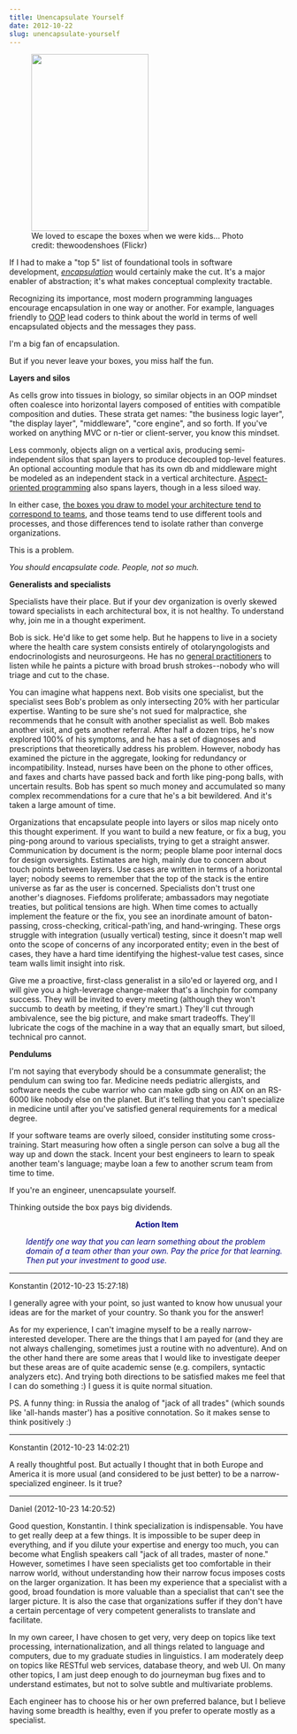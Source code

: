 ```yaml
---
title: Unencapsulate Yourself
date: 2012-10-22
slug: unencapsulate-yourself
---
```


<figure><img alt="" src="http://farm4.staticflickr.com/3040/2998411234_ceb9e6f752_n.jpg" height="320" width="212" /><figcaption>We loved to escape the boxes when we were kids... Photo credit: thewoodenshoes (Flickr)</figcaption></figure>

If I had to make a "top 5" list of foundational tools in software development, <em><a class="zem_slink" title="Encapsulation (object-oriented programming)" href="http://en.wikipedia.org/wiki/Encapsulation_%28object-oriented_programming%29" target="_blank" rel="wikipedia">encapsulation</a></em> would certainly make the cut. It's a major enabler of abstraction; it's what makes conceptual complexity tractable.

Recognizing its importance, most modern programming languages encourage encapsulation in one way or another. For example, languages friendly to <a class="zem_slink" title="Object-oriented programming" href="http://en.wikipedia.org/wiki/Object-oriented_programming" target="_blank" rel="wikipedia">OOP</a> lead coders to think about the world in terms of well encapsulated objects and the messages they pass.

I'm a big fan of encapsulation.

But if you never leave your boxes, you miss half the fun.

<strong>Layers and silos</strong>

As cells grow into tissues in biology, so similar objects in an OOP mindset often coalesce into horizontal layers composed of entities with compatible composition and duties. These strata get names: "the business logic layer", "the display layer", "middleware", "core engine", and so forth. If you've worked on anything MVC or n-tier or client-server, you know this mindset.

Less commonly, objects align on a vertical axis, producing semi-independent silos that span layers to produce decoupled top-level features. An optional accounting module that has its own db and middleware might be modeled as an independent stack in a vertical architecture. <a class="zem_slink" title="Aspect-Oriented Programming" href="http://www.techopedia.com/definition/204/aspect-oriented-programming-aop" target="_blank" rel="techopedia">Aspect-oriented programming</a> also spans layers, though in a less siloed way.

In either case, <a title="Why People Are Part of A Software Architecture" href="why-people-are-part-of-a-software-architecture.md">the boxes you draw to model your architecture tend to correspond to teams</a>, and those teams tend to use different tools and processes, and those differences tend to isolate rather than converge organizations.

This is a problem.

<em>You should encapsulate code. People, not so much.</em>

<strong>Generalists and specialists</strong>

Specialists have their place. But if your dev organization is overly skewed toward specialists <!--more-->in each architectural box, it is not healthy. To understand why, join me in a thought experiment.

Bob is sick. He'd like to get some help. But he happens to live in a society where the health care system consists entirely of otolaryngologists and endocrinologists and neurosurgeons. He has no <a class="zem_slink" title="General practitioner" href="http://en.wikipedia.org/wiki/General_practitioner" target="_blank" rel="wikipedia">general practitioners</a> to listen while he paints a picture with broad brush strokes--nobody who will triage and cut to the chase.

You can imagine what happens next. Bob visits one specialist, but the specialist sees Bob's problem as only intersecting 20% with her particular expertise. Wanting to be sure she's not sued for malpractice, she recommends that he consult with another specialist as well. Bob makes another visit, and gets another referral. After half a dozen trips, he's now explored 100% of his symptoms, and he has a set of diagnoses and prescriptions that theoretically address his problem. However, nobody has examined the picture in the aggregate, looking for redundancy or incompatibility. Instead, nurses have been on the phone to other offices, and faxes and charts have passed back and forth like ping-pong balls, with uncertain results. Bob has spent so much money and accumulated so many complex recommendations for a cure that he's a bit bewildered. And it's taken a large amount of time.

Organizations that encapsulate people into layers or silos map nicely onto this thought experiment. If you want to build a new feature, or fix a bug, you ping-pong around to various specialists, trying to get a straight answer. Communication by document is the norm; people blame poor internal docs for design oversights. Estimates are high, mainly due to concern about touch points between layers. Use cases are written in terms of a horizontal layer; nobody seems to remember that the top of the stack is the entire universe as far as the user is concerned. Specialists don't trust one another's diagnoses. Fiefdoms proliferate; ambassadors may negotiate treaties, but political tensions are high. When time comes to actually implement the feature or the fix, you see an inordinate amount of baton-passing, cross-checking, critical-path'ing, and hand-wringing. These orgs struggle with integration (usually vertical) testing, since it doesn't map well onto the scope of concerns of any incorporated entity; even in the best of cases, they have a hard time identifying the highest-value test cases, since team walls limit insight into risk.

Give me a proactive, first-class generalist in a silo'ed or layered org, and I will give you a high-leverage change-maker that's a linchpin for company success. They will be invited to every meeting (although they won't succumb to death by meeting, if they're smart.) They'll cut through ambivalence, see the big picture, and make smart tradeoffs. They'll lubricate the cogs of the machine in a way that an equally smart, but siloed, technical pro cannot.

<strong>Pendulums</strong>

I'm not saying that everybody should be a consummate generalist; the pendulum can swing too far. Medicine needs pediatric allergists, and software needs the cube warrior who can make gdb sing on AIX on an RS-6000 like nobody else on the planet. But it's telling that you can't specialize in medicine until after you've satisfied general requirements for a medical degree.

If your software teams are overly siloed, consider instituting some cross-training. Start measuring how often a single person can solve a bug all the way up and down the stack. Incent your best engineers to learn to speak another team's language; maybe loan a few to another scrum team from time to time.

If you're an engineer, unencapsulate yourself.

Thinking outside the box pays big dividends.
<p style="padding-left:30px;text-align:center;"><strong><span style="color:#000080;">Action Item</span></strong></p>
<p style="padding-left:30px;"><em><span style="color:#000080;">Identify one way that you can learn something about the problem domain of a team other than your own. Pay the price for that learning. Then put your investment to good use.</span></em></p>



---

Konstantin (2012-10-23 15:27:18)

I generally agree with your point, so just wanted to know how unusual your ideas are for the market of your country.
So thank you for the answer!

As for my experience, I can't imagine myself to be a really narrow-interested developer. There are the things that I am payed for (and they are not always challenging, sometimes just a routine with no adventure). 
And on the other hand there are some areas that I would like to investigate deeper but these areas are of quite academic sense (e.g. compilers, syntactic analyzers etc). And trying both directions to be satisfied makes me feel that I can do something :) I guess it is quite normal situation.

PS. A funny thing: in Russia the analog of "jack of all trades" (which sounds like 'all-hands master') has a positive connotation. So it makes sense to think positively :)

---

Konstantin (2012-10-23 14:02:21)

A really thoughtful post. But actually I thought that in both Europe and America it is more usual (and considered to be just better) to be a narrow-specialized engineer. Is it true?

---

Daniel (2012-10-23 14:20:52)

Good question, Konstantin. I think specialization is indispensable. You have to get really deep at a few things. It is impossible to be super deep in everything, and if you dilute your expertise and energy too much, you can become what English speakers call "jack of all trades, master of none." However, sometimes I have seen specialists get too comfortable in their narrow world, without understanding how their narrow focus imposes costs on the larger organization. It has been my experience that a specialist with a good, broad foundation is more valuable than a specialist that can't see the larger picture. It is also the case that organizations suffer if they don't have a certain percentage of very competent generalists to translate and facilitate.

In my own career, I have chosen to get very, very deep on topics like text processing, internationalization, and all things related to language and computers, due to my graduate studies in linguistics. I am moderately deep on topics like RESTful web services, database theory, and web UI. On many other topics, I am just deep enough to do journeyman bug fixes and to understand estimates, but not to solve subtle and multivariate problems.

Each engineer has to choose his or her own preferred balance, but I believe having some breadth is healthy, even if you prefer to operate mostly as a specialist.